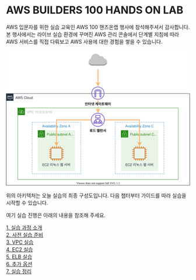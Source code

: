 # AWS BUILDERS 100 HANDS ON LAB

<!--
[원본](https://aws-builders-kr.workshop.aws/ko/)
-->

AWS 입문자를 위한 실습 교육인 AWS 100 핸즈온랩 행사에 참석해주셔서 감사합니다. 본 행사에서는 라이브 실습 환경에 꾸며진 AWS 관리 콘솔에서 단계별 지침에 따라 AWS 서비스를 직접 다뤄보고 AWS 사용에 대한 경험을 쌓을 수 있습니다.

![AWS Architecture](./architecture.svg)

위의 아키텍처는 오늘 실습의 최종 구성도입니다. 다음 챕터부터 가이드를 따라 실습을 시작할 수 있습니다.

여기 실습 진행은 아래의 내용을 참조해 주세요.

[1. 실습 과정 소개](./1.Intro/README.md)<br>
[2. 사전 실습 준비](./2.Prerequest/README.md)<br>
[3. VPC 실습](./3.VPC/README.md)<br>
[4. EC2 실습](./4.EC2/README.md)<br>
[5. ELB 실습](./5.ELB/README.md)<br>
[6. 추가 옵션](./6.Add-Option/README.md)<br>
[7. 실습 정리](./7.Wrap-up/README.md)<br>